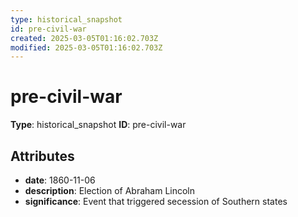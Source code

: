 ```yaml
---
type: historical_snapshot
id: pre-civil-war
created: 2025-03-05T01:16:02.703Z
modified: 2025-03-05T01:16:02.703Z
---
```


# pre-civil-war

**Type**: historical_snapshot
**ID**: pre-civil-war

## Attributes

- **date**: 1860-11-06
- **description**: Election of Abraham Lincoln
- **significance**: Event that triggered secession of Southern states

